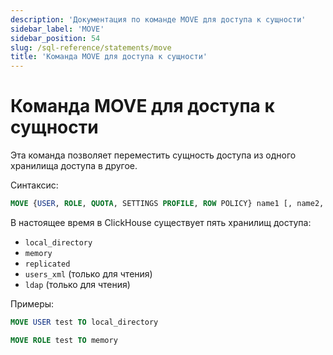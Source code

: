 ```yaml
---
description: 'Документация по команде MOVE для доступа к сущности'
sidebar_label: 'MOVE'
sidebar_position: 54
slug: /sql-reference/statements/move
title: 'Команда MOVE для доступа к сущности'
---
```



# Команда MOVE для доступа к сущности

Эта команда позволяет переместить сущность доступа из одного хранилища доступа в другое.

Синтаксис:

```sql
MOVE {USER, ROLE, QUOTA, SETTINGS PROFILE, ROW POLICY} name1 [, name2, ...] TO access_storage_type
```

В настоящее время в ClickHouse существует пять хранилищ доступа:
 - `local_directory`
 - `memory`
 - `replicated`
 - `users_xml` (только для чтения)
 - `ldap` (только для чтения)

Примеры:

```sql
MOVE USER test TO local_directory
```

```sql
MOVE ROLE test TO memory
```
